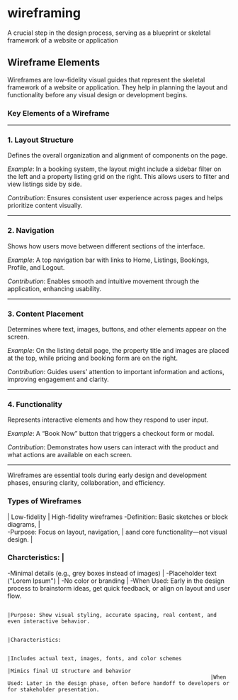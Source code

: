 # wireframing
A crucial step in the design process, serving as a blueprint or skeletal framework of a website or application
## Wireframe Elements
Wireframes are low-fidelity visual guides that represent the skeletal framework of a website or application. They help in planning the layout and functionality before any visual design or development begins.

###  Key Elements of a Wireframe

---

### 1. **Layout Structure**
Defines the overall organization and alignment of components on the page.

 *Example*: In a booking system, the layout might include a sidebar filter on the left and a property listing grid on the right. This allows users to filter and view listings side by side.

 *Contribution*: Ensures consistent user experience across pages and helps prioritize content visually.

---

### 2. **Navigation**
Shows how users move between different sections of the interface.

 *Example*: A top navigation bar with links to Home, Listings, Bookings, Profile, and Logout.

 *Contribution*: Enables smooth and intuitive movement through the application, enhancing usability.

---

### 3. **Content Placement**
Determines where text, images, buttons, and other elements appear on the screen.

 *Example*: On the listing detail page, the property title and images are placed at the top, while pricing and booking form are on the right.

 *Contribution*: Guides users’ attention to important information and actions, improving engagement and clarity.

---

### 4. **Functionality**
Represents interactive elements and how they respond to user input.

 *Example*: A “Book Now” button that triggers a checkout form or modal.

 *Contribution*: Demonstrates how users can interact with the product and what actions are available on each screen.

---

Wireframes are essential tools during early design and development phases, ensuring clarity, collaboration, and efficiency.
### Types of Wireframes
| Low-fidelity                                                     | High-fidelity wireframes
-Definition: Basic sketches or block diagrams,                     |                                           
-Purpose: Focus on layout, navigation,                             |
 aand core functionality—not visual design.                        |
### Charcteristics:                                                |
-Minimal details (e.g., grey boxes instead of images)              |
-Placeholder text ("Lorem Ipsum")                                  |
-No color or branding                                              |
-When Used: Early in the design process to brainstorm ideas,
 get quick feedback, or align on layout and user flow.


                                                                   |Purpose: Show visual styling, accurate spacing, real content, and even interactive behavior.

                                                                     |Characteristics:

                                                                    |Includes actual text, images, fonts, and color schemes
                                                                    |Mimics final UI structure and behavior
                                                                    |When Used: Later in the design phase, often before handoff to developers or for stakeholder presentation.

                                            

